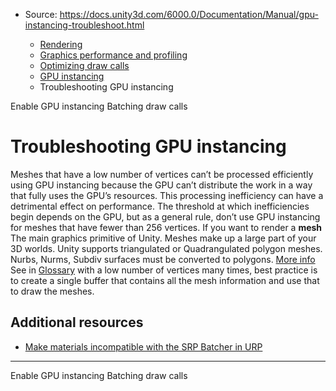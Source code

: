 * Source: https://docs.unity3d.com/6000.0/Documentation/Manual/gpu-instancing-troubleshoot.html

  * [Rendering](https://docs.unity3d.com/6000.0/Documentation/Manual/rendering-and-post-processing.html)
  * [Graphics performance and profiling](https://docs.unity3d.com/6000.0/Documentation/Manual/graphics-performance-profiling.html)
  * [Optimizing draw calls](https://docs.unity3d.com/6000.0/Documentation/Manual/reduce-draw-calls-landing.html)
  * [GPU instancing](https://docs.unity3d.com/6000.0/Documentation/Manual/GPUInstancing-landing.html)
  * Troubleshooting GPU instancing


[](https://docs.unity3d.com/6000.0/Documentation/Manual/gpu-instancing-enable.html)
Enable GPU instancing
[](https://docs.unity3d.com/6000.0/Documentation/Manual/DrawCallBatching-landing.html)
Batching draw calls
# Troubleshooting GPU instancing
Meshes that have a low number of vertices can’t be processed efficiently using GPU instancing because the GPU can’t distribute the work in a way that fully uses the GPU’s resources. This processing inefficiency can have a detrimental effect on performance. The threshold at which inefficiencies begin depends on the GPU, but as a general rule, don’t use GPU instancing for meshes that have fewer than 256 vertices.
If you want to render a **mesh** The main graphics primitive of Unity. Meshes make up a large part of your 3D worlds. Unity supports triangulated or Quadrangulated polygon meshes. Nurbs, Nurms, Subdiv surfaces must be converted to polygons. [More info](https://docs.unity3d.com/6000.0/Documentation/Manual/mesh.html)  
See in [Glossary](https://docs.unity3d.com/6000.0/Documentation/Manual/Glossary.html#Mesh) with a low number of vertices many times, best practice is to create a single buffer that contains all the mesh information and use that to draw the meshes.
## Additional resources
  * [Make materials incompatible with the SRP Batcher in URP](https://docs.unity3d.com/6000.0/Documentation/Manual/SRPBatcher-Incompatible.html)


* * *
[](https://docs.unity3d.com/6000.0/Documentation/Manual/gpu-instancing-enable.html)
Enable GPU instancing
[](https://docs.unity3d.com/6000.0/Documentation/Manual/DrawCallBatching-landing.html)
Batching draw calls
